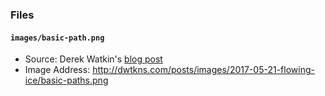 ### Files

#### `images/basic-path.png`

- Source: Derek Watkin's [blog post](http://dwtkns.com/posts/flowing-ice.html)
- Image Address: http://dwtkns.com/posts/images/2017-05-21-flowing-ice/basic-paths.png
